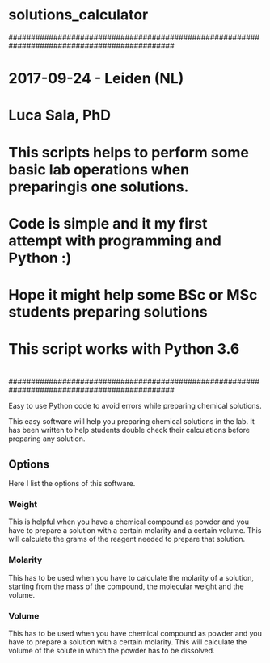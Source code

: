 # solutions_calculator

#############################################################################################
#
# 2017-09-24 - Leiden (NL) 
#
# Luca Sala, PhD
#
# This scripts helps to perform some basic lab operations when preparingis one solutions.
#
# Code is simple and it my first attempt with programming and Python :)
#
# Hope it might help some BSc or MSc students preparing solutions
#
# This script works with Python 3.6
#
#############################################################################################

Easy to use Python code to avoid errors while preparing chemical solutions.

This easy software will help you preparing chemical solutions in the lab.
It has been written to help students double check their calculations before preparing any solution.  

## Options

Here I list the options of this software.

### Weight

This is helpful when you have a chemical compound as powder and you have to prepare a solution with a certain molarity and a certain volume. This will calculate the grams of the reagent needed to prepare that solution.

### Molarity

This has to be used when you have to calculate the molarity of a solution, starting from the mass of the compound, the molecular weight and the volume.

### Volume

This has to be used when you have chemical compound as powder and you have to prepare a solution with a certain molarity. This will calculate the volume of the solute in which the powder has to be dissolved.
